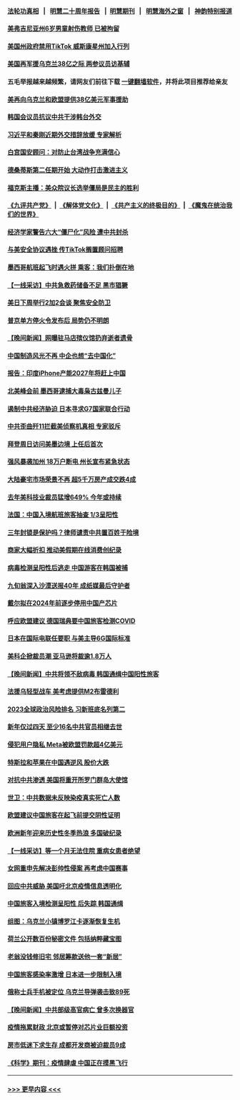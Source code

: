 #### [法轮功真相](https://github.com/gfw-breaker/truth/blob/master/README.md?t=0) &nbsp;&nbsp;|&nbsp;&nbsp; [明慧二十周年报告](https://github.com/gfw-breaker/mh-reports/blob/master/README.md?t=0) &nbsp;&nbsp;|&nbsp;&nbsp;[明慧期刊](https://github.com/gfw-breaker/mh-qikan) &nbsp;&nbsp;|&nbsp;&nbsp; [明慧海外之窗](https://github.com/gfw-breaker/mh-news/blob/master/README.md?t=0) &nbsp;&nbsp;|&nbsp;&nbsp; [神韵特别报道](https://github.com/gfw-breaker/mh-news/blob/master/shenyun.md?t=0)
#### [美弗吉尼亚州6岁男童射伤教师 已被拘留](../pages/nsc418/n13901205.md?t=01071243) 
#### [美国州政府禁用TikTok 威斯康星州加入行列](../pages/nsc418/n13901143.md?t=01071243) 
#### [美国再军援乌克兰38亿之际 两参议员访基辅](../pages/nsc418/n13900971.md?t=01071243) 
#### 五毛举报越来越频繁，请网友们前往下载 [一键翻墙软件](https://github.com/gfw-breaker/ssr-accounts)，并将此项目推荐给亲友
#### [美再向乌克兰和欧盟提供38亿美元军事援助](../pages/nsc418/n13901141.md?t=01071243) 
#### [韩国会议员抗议中共干涉韩台外交](../pages/nsc418/n13900978.md?t=01071243) 
#### [习近平和秦刚近期外交措辞放缓 专家解析](../pages/nsc418/n13901079.md?t=01071243) 
#### [白宫国安顾问：对防止台湾战争充满信心](../pages/nsc418/n13901059.md?t=01071243) 
#### [德桑蒂斯第二任期开始 大动作打击激进主义](../pages/nsc418/n13900994.md?t=01071243) 
#### [福克斯主播：美众院议长选举僵局是民主的胜利](../pages/nsc418/n13901068.md?t=01071243) 
#### [《九评共产党》](https://github.com/begood0513/9ping.md/blob/master/README.md) &nbsp;|&nbsp; [《解体党文化》](../../../../jtdwh.md/blob/master/README.md)  &nbsp;|&nbsp; [《共产主义的终极目的》](../../../../gczydzjmd.md/blob/master/README.md) &nbsp;|&nbsp; [《魔鬼在统治我们的世界》](../../../../mgztzwmdsj.md/blob/master/README.md) 
#### [经济学家警告六大“僵尸化”风险 遭中共封杀](../pages/nsc418/n13900799.md?t=01071243) 
#### [与美安全协议遇挫 传TikTok搁置顾问招聘](../pages/nsc418/n13900899.md?t=01071243) 
#### [墨西哥航班起飞时遇火拼 乘客：我们扑倒在地](../pages/nsc418/n13900990.md?t=01071243) 
#### [【一线采访】中共急救药储备不足 黑市猖獗](../pages/nsc418/n13900798.md?t=01071243) 
#### [美日下周举行2加2会谈 聚焦安全防卫](../pages/nsc418/n13900968.md?t=01071243) 
#### [普京单方停火令发布后 局势仍不明朗](../pages/nsc418/n13900816.md?t=01071243) 
#### [【晚间新闻】网曝驻马店殡仪馆扔弃逝者遗骨](../pages/nsc418/n13900753.md?t=01071243) 
#### [中国制造风光不再 中企也想“去中国化”](../pages/nsc418/n13900680.md?t=01071243) 
#### [报告：印度iPhone产能2027年将赶上中国](../pages/nsc418/n13900495.md?t=01071243) 
#### [北美峰会前 墨西哥逮捕大毒枭古兹曼儿子](../pages/nsc418/n13900443.md?t=01071243) 
#### [遏制中共经济胁迫 日本寻求G7国家联合行动](../pages/nsc418/n13900329.md?t=01071243) 
#### [中共歪曲歼11拦截美侦察机真相 专家驳斥](../pages/nsc418/n13900315.md?t=01071243) 
#### [拜登周日访问美墨边境 上任后首次](../pages/nsc418/n13900254.md?t=01071243) 
#### [强风暴袭加州 18万户断电 州长宣布紧急状态](../pages/nsc418/n13900208.md?t=01071243) 
#### [大陆豪宅市场荣景不再 超5千万房产成交跌4成](../pages/nsc418/n13900215.md?t=01071243) 
#### [去年美科技业裁员猛增649% 今年或持续](../pages/nsc418/n13900192.md?t=01071243) 
#### [法国：中国入境航班旅客抽查 1/3呈阳性](../pages/nsc418/n13900212.md?t=01071243) 
#### [三年封锁是保护吗？律师谴责中共置百姓于险境](../pages/nsc418/n13899964.md?t=01071243) 
#### [商家大幅折扣 推动美假期在线消费创纪录](../pages/nsc418/n13900170.md?t=01071243) 
#### [病毒检测呈阳性后逃走 中国游客在韩国被捕](../pages/nsc418/n13900160.md?t=01071243) 
#### [九旬翁深入沙漠送报40年 成纸媒最后守护者](../pages/nsc418/n13899814.md?t=01071243) 
#### [戴尔拟在2024年前逐步停用中国产芯片](../pages/nsc418/n13899696.md?t=01071243) 
#### [呼应欧盟建议 德国瑞典要中国旅客检测COVID](../pages/nsc418/n13900050.md?t=01071243) 
#### [日本在国际电联任要职 与美主导6G国际标准](../pages/nsc418/n13899963.md?t=01071243) 
#### [美科企掀裁员潮 亚马逊将裁逾1.8万人](../pages/nsc418/n13899783.md?t=01071243) 
#### [【晚间新闻】中共将领不敌病毒 韩国通缉中国阳性旅客](../pages/nsc418/n13899961.md?t=01071243) 
#### [法援乌轻型战车 美考虑提供M2布雷德利](../pages/nsc418/n13899738.md?t=01071243) 
#### [2023全球政治风险排名 习新班底名列第二](../pages/nsc418/n13899506.md?t=01071243) 
#### [新年仅过四天 至少16名中共官员相继去世](../pages/nsc418/n13899537.md?t=01071243) 
#### [侵犯用户隐私 Meta被欧盟罚款超4亿美元](../pages/nsc418/n13899482.md?t=01071243) 
#### [特斯拉和苹果在中国遇逆风 股价大跌](../pages/nsc418/n13899554.md?t=01071243) 
#### [对抗中共渗透 美国将重开所罗门群岛大使馆](../pages/nsc418/n13899530.md?t=01071243) 
#### [世卫：中共数据未反映染疫真实死亡人数](../pages/nsc418/n13899528.md?t=01071243) 
#### [欧盟建议中国旅客在起飞前提交阴性证明](../pages/nsc418/n13899536.md?t=01071243) 
#### [欧洲新年迎来历史性冬季热浪 多国破纪录](../pages/nsc418/n13899475.md?t=01071243) 
#### [【一线采访】等一个月无法住院 重病女患者绝望](../pages/nsc418/n13899201.md?t=01071243) 
#### [女网重申先解决彭帅性侵案 再考虑中国赛事](../pages/nsc418/n13899515.md?t=01071243) 
#### [回应中共威胁 美国吁北京疫情信息透明化](../pages/nsc418/n13899425.md?t=01071243) 
#### [中国旅客入境检测呈阳性 后失踪 韩国通缉](../pages/nsc418/n13899451.md?t=01071243) 
#### [组图：乌克兰小镇博罗江卡逐渐恢复生机](../pages/nsc418/n13899260.md?t=01071243) 
#### [荷兰公开数百份秘密文件 包括纳粹藏宝图](../pages/nsc418/n13899459.md?t=01071243) 
#### [老翁没钱修旧宅 邻居筹款送他一套“新居”](../pages/nsc418/n13898992.md?t=01071243) 
#### [中国旅客感染率激增 日本进一步限制入境](../pages/nsc418/n13899347.md?t=01071243) 
#### [俄称士兵手机被定位 乌克兰导弹袭击致89死](../pages/nsc418/n13899280.md?t=01071243) 
#### [【晚间新闻】中共部级高官病亡 曾多次换器官](../pages/nsc418/n13899167.md?t=01071243) 
#### [疫情拖累财政 北京或暂停对芯片业巨额投资](../pages/nsc418/n13899160.md?t=01071243) 
#### [房市低迷下求生存 成都开发商被迫裁员9成](../pages/nsc418/n13899124.md?t=01071243) 
#### [《科学》期刊：疫情肆虐 中国正在摸黑飞行](../pages/nsc418/n13898984.md?t=01071243) 

----
#### [ >>> 更早内容 <<< ](../indexes/nsc418-earlier.md)
